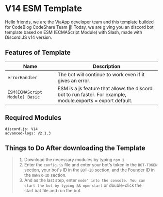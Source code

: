 # V14 ESM Template
Hello friends, we are the ViaApp developer team and this template builded for CodeBlog CodeShare Team 👋! Today, we are giving you an discord bot template based on ESM (ECMAScript Module) with Slash, made with Discord.JS v14 version.

## Features of Template
| Name | Description |
|-------------|----------------|
| `errorHandler` | The bot will continue to work even if it gives an error. |
| `ESM(ECMAScript Module) Basic` | ESM is a js feature that allows the discord bot to run faster. For example, module.exports = export default. |

## Required Modules
```
discord.js: V14
advanced-logs: V2.1.3
```

## Things to Do After downloading the Template
> 1. Download the necessary modules by typing `npm i`.
> 2. Enter the `config.js` file and enter your bot's token in the `BOT-TOKEN` section, your bot's ID in the `BOT-ID` section, and the Founder ID in the `OWNER-ID` section.
> 3. And as the last step, enter `node' into the console. You can start the bot by typing && npm start` or double-click the start.bat file and run the bot.

